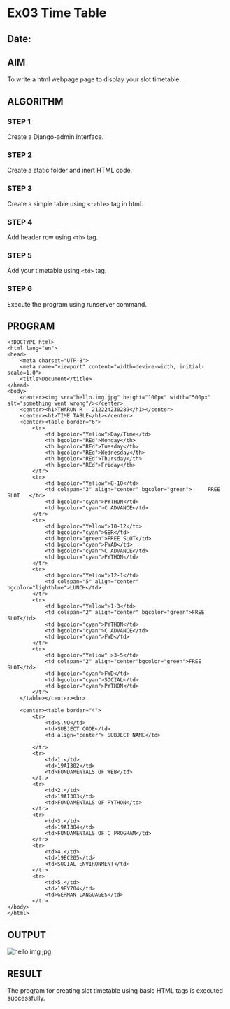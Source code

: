 # Ex03 Time Table
## Date:

## AIM
To write a html webpage page to display your slot timetable.

## ALGORITHM
### STEP 1
Create a Django-admin Interface.

### STEP 2
Create a static folder and inert HTML code.

### STEP 3
Create a simple table using ```<table>``` tag in html.

### STEP 4
Add header row using ```<th>``` tag.

### STEP 5
Add your timetable using ```<td>``` tag.

### STEP 6
Execute the program using runserver command.

## PROGRAM

```
<!DOCTYPE html>
<html lang="en">
<head>
    <meta charset="UTF-8">
    <meta name="viewport" content="width=device-width, initial-scale=1.0">
    <title>Document</title>
</head>
<body>
    <center><img src="hello.img.jpg" height="100px" width="500px" alt="something went wrong"/></center>
    <center><h1>THARUN R - 212224230289</h1></center>
    <center><h1>TIME TABLE</h1></center>
    <center><table border="6">
        <tr>
            <td bgcolor="Yellow">Day/Time</td>
            <th bgcolor="REd">Monday</th>
            <th bgcolor="REd">Tuesday</th>
            <th bgcolor="REd">Wednesday</th>
            <th bgcolor="REd">Thursday</th>
            <th bgcolor="REd">Friday</th>
        </tr>
        <tr>
            <td bgcolor="Yellow">8-10</td>
            <td colspan="3" align="center" bgcolor="green">     FREE SLOT   </td>
            <td bgcolor="cyan">PYTHON</td>
            <td bgcolor="cyan">C ADVANCE</td>
        </tr> 
        <tr>
            <td bgcolor="Yellow">10-12</td>
            <td bgcolor="cyan">GER</td>
            <td bgcolor="green">FREE SLOT</td>
            <td bgcolor="cyan">FWAD</td>
            <td bgcolor="cyan">C ADVANCE</td>
            <td bgcolor="cyan">PYTHON</td>
        </tr>
        <tr>
            <td bgcolor="Yellow">12-1</td>
            <td colspan="5" align="center" bgcolor="lightblue">LUNCH</td>
        </tr>
        <tr>
            <td bgcolor="Yellow">1-3</td>
            <td colspan="2" align="center" bgcolor="green">FREE SLOT</td>
            <td bgcolor="cyan">PYTHON</td>
            <td bgcolor="cyan">C ADVANCE</td>
            <td bgcolor="cyan">FWD</td>
        </tr>
        <tr>
            <td bgcolor="Yellow" >3-5</td>
            <td colspan="2" align="center"bgcolor="green">FREE SLOT</td>
            <td bgcolor="cyan">FWD</td>
            <td bgcolor="cyan">SOCIAL</td>
            <td bgcolor="cyan">PYTHON</td>
        </tr>
    </table></center><br>

    <center><table border="4">
        <tr>
            <td>S.NO</td>
            <td>SUBJECT CODE</td>
            <td align="center"> SUBJECT NAME</td>

        </tr>
        <tr>
            <td>1.</td>
            <td>19AI302</td> 
            <td>FUNDAMENTALS OF WEB</td>
        </tr>
        <tr>
            <td>2.</td>
            <td>19AI303</td> 
            <td>FUNDAMENTALS OF PYTHON</td>
        </tr>
        <tr>
            <td>3.</td>
            <td>19AI304</td> 
            <td>FUNDAMENTALS OF C PROGRAM</td>
        </tr>
        <tr>
            <td>4.</td>
            <td>19EC205</td> 
            <td>SOCIAL ENVIRONMENT</td>
        </tr>
        <tr>
            <td>5.</td>
            <td>19EY704</td> 
            <td>GERMAN LANGUAGES</td>
        </tr>
</body>
</html>
```

## OUTPUT


![hello img jpg](https://github.com/user-attachments/assets/6d560b51-d958-4a30-8696-0fb9e6ef6888)



## RESULT
The program for creating slot timetable using basic HTML tags is executed successfully.
